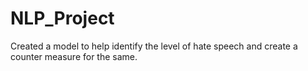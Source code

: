 # NLP_Project
Created a model to help identify the level of hate speech and create a counter measure for the same.
